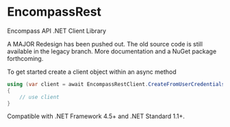 # EncompassRest
Encompass API .NET Client Library

A MAJOR Redesign has been pushed out. The old source code is still available in the legacy branch. More documentation and a NuGet package forthcoming.

To get started create a client object within an async method
```c#
using (var client = await EncompassRestClient.CreateFromUserCredentialsAsync("apiClientId", "apiSecret", "encompassInstance", "encompassUserId", "encompassPassword"))
{
    // use client
}
```

Compatible with .NET Framework 4.5+ and .NET Standard 1.1+.
